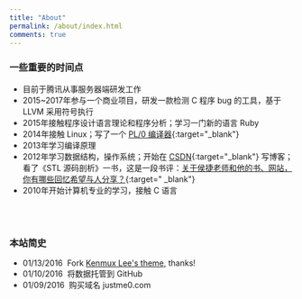 ```yaml
---
title: "About"
permalink: /about/index.html
comments: true
---
```


### 一些重要的时间点
- 目前于腾讯从事服务器端研发工作
- 2015~2017年参与一个商业项目，研发一款检测 C 程序 bug 的工具，基于 LLVM 采用符号执行
- 2015年接触程序设计语言理论和程序分析；学习一门新的语言 Ruby
- 2014年接触 Linux；写了一个 [PL/0 编译器](https://github.com/Justme0/pl0-compiler){:target="_blank"}
- 2013年学习编译原理
- 2012年学习数据结构，操作系统；开始在 [CSDN](http://blog.csdn.net/justme0){:target="_blank"} 写博客；看了《STL 源码剖析》一书，这是一段书评：[关于侯捷老师和他的书、网站，你有哪些回忆希望与人分享？](https://www.zhihu.com/question/28400554/answer/41178306){:target=" _blank"}
- 2010年开始计算机专业的学习，接触 C 语言
<br />
<br />

### 本站简史
- 01/13/2016&nbsp;&nbsp;Fork <a href="https://github.com/kenmux/kenmux.github.io" target="_blank">Kenmux Lee's theme</a>, thanks!
- 01/10/2016&nbsp;&nbsp;将数据托管到 GitHub
- 01/09/2016&nbsp;&nbsp;购买域名 justme0.com
